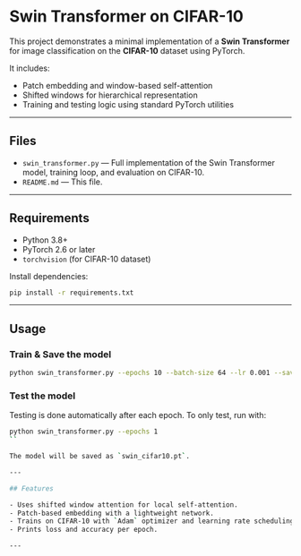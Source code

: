 # Swin Transformer on CIFAR-10

This project demonstrates a minimal implementation of a **Swin Transformer** for image classification on the **CIFAR-10** dataset using PyTorch.

It includes:
- Patch embedding and window-based self-attention
- Shifted windows for hierarchical representation
- Training and testing logic using standard PyTorch utilities

---

## Files

- `swin_transformer.py` — Full implementation of the Swin Transformer model, training loop, and evaluation on CIFAR-10.
- `README.md` — This file.

---

## Requirements

- Python 3.8+
- PyTorch 2.6 or later
- `torchvision` (for CIFAR-10 dataset)

Install dependencies:

```bash
pip install -r requirements.txt
```

---

## Usage

### Train & Save the model

```bash
python swin_transformer.py --epochs 10 --batch-size 64 --lr 0.001 --save-model
```

### Test the model

Testing is done automatically after each epoch. To only test, run with:

```bash
python swin_transformer.py --epochs 1
``

The model will be saved as `swin_cifar10.pt`.

---

## Features

- Uses shifted window attention for local self-attention.
- Patch-based embedding with a lightweight network.
- Trains on CIFAR-10 with `Adam` optimizer and learning rate scheduling.
- Prints loss and accuracy per epoch.

---

